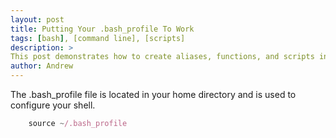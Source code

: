 ```yaml
---
layout: post
title: Putting Your .bash_profile To Work
tags: [bash], [command line], [scripts]
description: >
This post demonstrates how to create aliases, functions, and scripts in your .bash_profile file.
author: Andrew
---
```


The .bash_profile file is located in your home directory and is used to configure your shell.


~~~js
    source ~/.bash_profile
~~~
